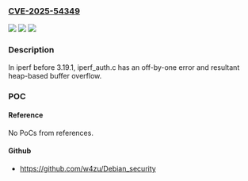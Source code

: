### [CVE-2025-54349](https://cve.mitre.org/cgi-bin/cvename.cgi?name=CVE-2025-54349)
![](https://img.shields.io/static/v1?label=Product&message=iperf3&color=blue)
![](https://img.shields.io/static/v1?label=Version&message=0%20&color=brightgreen)
![](https://img.shields.io/static/v1?label=Vulnerability&message=CWE-193%20Off-by-one%20Error&color=brightgreen)

### Description

In iperf before 3.19.1, iperf_auth.c has an off-by-one error and resultant heap-based buffer overflow.

### POC

#### Reference
No PoCs from references.

#### Github
- https://github.com/w4zu/Debian_security

